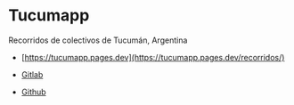 # Tucumapp

Recorridos de colectivos de Tucumán, Argentina


- [https://tucumapp.pages.dev](https://tucumapp.pages.dev/recorridos/)

- [Gitlab](https://gitlab.com/FrancoJavierGadea/tucuman-colectivos)

- [Github](https://github.com/FrancoJavierGadea/Tucuman-colectivos)

